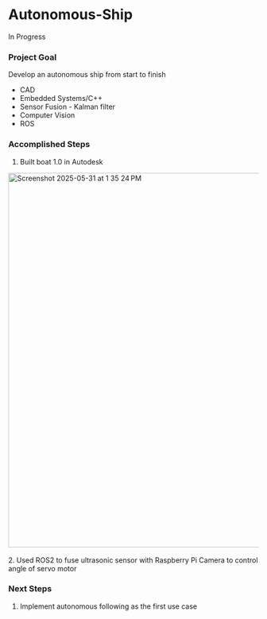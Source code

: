 # Autonomous-Ship
In Progress
### Project Goal
Develop an autonomous ship from start to finish
  - CAD
  - Embedded Systems/C++
  - Sensor Fusion - Kalman filter
  - Computer Vision
  - ROS

### Accomplished Steps
1. Built boat 1.0 in Autodesk
<img width="754" alt="Screenshot 2025-05-31 at 1 35 24 PM" src="https://github.com/user-attachments/assets/e0b49fca-9878-48d5-90a6-fdf6400a827d" />
<br/><br/>
2. Used ROS2 to fuse ultrasonic sensor with Raspberry Pi Camera to control angle of servo motor


### Next Steps
1. Implement autonomous following as the first use case

